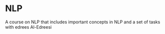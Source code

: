 # NLP
A course on NLP that includes important concepts in NLP and a set of tasks with edrees Al-Edreesi
